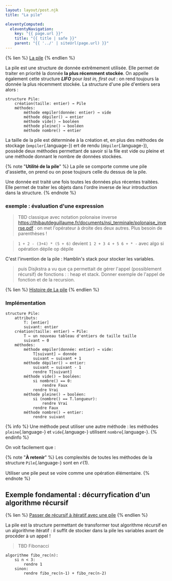 ```yaml
---
layout: layout/post.njk
title: "La pile"

eleventyComputed:
  eleventyNavigation:
    key: "{{ page.url }}"
    title: "{{ title | safe }}"
    parent: "{{ '../' | siteUrl(page.url) }}"
---
```


{% lien %}
[La pile](https://fr.wikipedia.org/wiki/Pile_(informatique))
{% endlien %}

La pile est une structure de donnée extrêmement utilisée. Elle permet de traiter en priorité la donnée **la plus récemment stockée**. On appelle également cette structure **_LIFO_** pour _last in, first out_ : on rend toujours la donnée la plus récemment stockée. La structure d'une pile d'entiers sera alors :

```pseudocode
structure Pile:
    création(taille: entier) → Pile
    méthodes:
        méthode empiler(donnée: entier) → vide
        méthode dépiler() → entier
        méthode vide() → booléen
        méthode pleine() → booléen
        méthode nombre() → entier
```

La taille de la pile est déterminée à la création et, en plus des méthodes de stockage (`empiler`{.language-}) ert de rendu (`dépiler`{.language-}), possède deux méthodes permettant de savoir si la file est vide ou pleine et une méthode donnant le nombre de données stockées.

{% note "**Utilité de la pile**" %}
La pile se comporte comme une pile d'assiette, on prend ou on pose toujours celle du dessus de la pile.

Une donnée est traité une fois toutes les données plus récentes traitées. Elle permet de traiter les objets dans l'ordre inverse de leur introduction dans la structure.
{% endnote %}

### exemple : évaluation d'une expression

> TBD classique avec notation polonaise inverse <https://thibautdeguillaume.fr/documents/nsi_terminale/polonaise_inverse.pdf> : on met l'opérateur à droite des deux autres. Plus besoin de parenthèses !

> `1 + 2 - (3+4) * (5 + 6)` devient `1 2 + 3 4 + 5 6 + * -`
> avec algo si opération dépile op dépile

C'est l'invention de la pile : Hamblin's stack pour stocker les variables.
> puis Disjkstra a vu que ça permettait de gérer l'appel (possiblement récursif) de fonctions : : heap et stack. Donner exemple de l'appel de fonction et de la recursion.


{% lien %}
[Histoire de La pile](https://www.youtube.com/watch?v=2vBVvQTTdXg)
{% endlien %}

### Implémentation

```pseudocode
structure Pile:
    attributs:
        T: [entier]
        suivant: entier
    création(taille: entier) → Pile:
        T ← un nouveau tableau d'entiers de taille taille
        suivant ← 0
    méthodes:
        méthode empiler(donnée: entier) → vide:
            T[suivant] ← donnée
            suivant ← suivant + 1
        méthode dépiler() → entier:
            suivant ← suivant - 1
            rendre T[suivant]
        méthode vide() → booléen:
            si nombre() == 0:
                rendre Faux
            rendre Vrai
        méthode pleine() → booléen:
            si (nombre() == T.longueur):
                rendre Vrai
            rendre Faux
        méthode nombre() → entier:
            rendre suivant
```

{% info %}
Une méthode peut utiliser une autre méthode : les méthodes `pleine`{.language-} et `vide`{.language-} utilisent `nombre`{.language-}.
{% endinfo %}

On voit facilement que :

{% note "**À retenir**" %}
Les complexités de toutes les méthodes de la structure `Pile`{.language-} sont en $\mathcal{O}(1)$.

Utiliser une pile peut se voire comme une opération élémentaire.
{% endnote %}

## Exemple fondamental : décurryfication d'un algorithme récursif

{% lien %}
[Passer de récursif à itératif avec une pile](https://www.cs.odu.edu/~zeil/cs361/latest/Public/recursionConversion/index.html#conversion-using-stacks)
{% endlien %}

La pile est la structure permettant de transformer tout algorithme récursif en un algorithme itératif : il suffit de stocker dans la pile les variables avant de procéder à un appel !

> TBD Fibonacci

```pseudocode
algorithme fibo_rec(n):
    si n < 3:
        rendre 1
    sinon:
        rendre fibo_rec(n-1) + fibo_rec(n-2)
```
